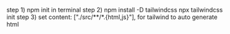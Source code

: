 step 1) npm init in terminal
step 2) npm install -D tailwindcss
        npx tailwindcss init
step 3) set content: ["./src/**/*.{html,js}"], for tailwind to auto generate html 
